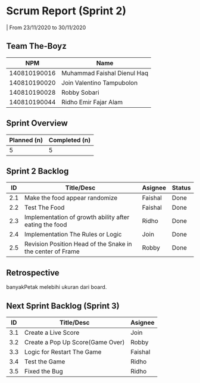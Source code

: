 # Scrum Report (Sprint 2)
| From 23/11/2020 to 30/11/2020

## Team The-Boyz
| NPM           | Name        |
| ------------- |-------------|
| 140810190016  | Muhammad Faishal Dienul Haq |
| 140810190020  | Join Valentino Tampubolon   |
| 140810190028  | Robby Sobari                |
| 140810190044  | Ridho Emir Fajar Alam       |

## Sprint Overview
| Planned (n)   | Completed (n) |
| ------------- |-------------- |
| 5             | 5             |

## Sprint 2 Backlog

| ID  | Title/Desc                                                 | Asignee | Status |
| --- | -----------------------------------------------------------| ------- | ------ |
| 2.1 | Make the food appear randomize                             | Faishal |  Done  |
| 2.2 | Test The Food                                              | Faishal |  Done  |
| 2.3 | Implementation of growth ability after eating the food     | Ridho   |  Done  |
| 2.4 | Implementation The Rules or Logic                          | Join    |  Done  |
| 2.5 | Revision Position Head of the Snake in the center of Frame | Robby   |  Done  |

## Retrospective 
banyakPetak melebihi ukuran dari board.

## Next Sprint Backlog (Sprint 3)
| ID  | Title/Desc                       | Asignee | 
| --- | -------------------------------- | ------- | 
| 3.1 | Create a Live Score              | Join    | 
| 3.2 | Create a Pop Up Score(Game Over) | Robby   |
| 3.3 | Logic for Restart The Game       | Faishal | 
| 3.4 | Test the Game                    | Ridho   | 
| 3.5 | Fixed the Bug                    | Ridho   | 
